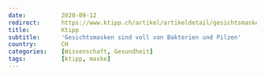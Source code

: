 ```yaml
---
date:          2020-09-12
redirect:      https://www.ktipp.ch/artikel/artikeldetail/gesichtsmasken-sind-voll-von-bakterien-und-pilzen/
title:         Ktipp
subtitle:      'Gesichtsmasken sind voll von Bakterien und Pilzen'
country:       CH
categories:    [Wissenschaft, Gesundheit]
tags:          [ktipp, maske]
---
```

